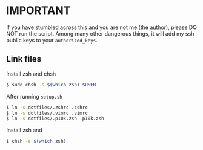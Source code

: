 # IMPORTANT
If you have stumbled across this and you are not me (the author), please DO NOT run the script. Among many other dangerous things, it will add my ssh public keys to your `authorized_keys`. 

## Link files
Install zsh and chsh 
```bash 
$ sudo chsh -s $(which zsh) $USER
```

After running `setup.sh`

```bash
$ ln -s dotfiles/.zshrc .zshrc 
$ ln -s dotfiles/.vimrc .vimrc
$ ln -s dotfiles/.p10k.zsh .p10k.zsh
```

Install zsh and 
```bash 
$ chsh -s $(which zsh)
```